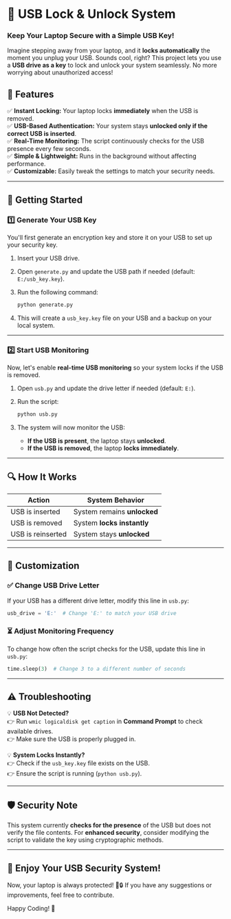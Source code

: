# 🔑 USB Lock & Unlock System

### Keep Your Laptop Secure with a Simple USB Key!

Imagine stepping away from your laptop, and it **locks automatically** the moment you unplug your USB. Sounds cool, right? This project lets you use a **USB drive as a key** to lock and unlock your system seamlessly. No more worrying about unauthorized access!

## 🚀 Features

✅ **Instant Locking:** Your laptop locks **immediately** when the USB is removed.  
✅ **USB-Based Authentication:** Your system stays **unlocked only if the correct USB is inserted**.  
✅ **Real-Time Monitoring:** The script continuously checks for the USB presence every few seconds.  
✅ **Simple & Lightweight:** Runs in the background without affecting performance.  
✅ **Customizable:** Easily tweak the settings to match your security needs.  

---

## 💪 Getting Started

### 1️⃣ Generate Your USB Key

You'll first generate an encryption key and store it on your USB to set up your security key.

1. Insert your USB drive.
2. Open `generate.py` and update the USB path if needed (default: `E:/usb_key.key`).
3. Run the following command:

   ```bash
   python generate.py
   ```

4. This will create a `usb_key.key` file on your USB and a backup on your local system.

---

### 2️⃣ Start USB Monitoring

Now, let's enable **real-time USB monitoring** so your system locks if the USB is removed.

1. Open `usb.py` and update the drive letter if needed (default: `E:`).
2. Run the script:

   ```bash
   python usb.py
   ```

3. The system will now monitor the USB:
   - **If the USB is present**, the laptop stays **unlocked**.
   - **If the USB is removed**, the laptop **locks immediately**.

---

## 🔍 How It Works

| Action | System Behavior |
|--------|---------------|
| USB is inserted | System remains **unlocked** |
| USB is removed | System **locks instantly** |
| USB is reinserted | System stays **unlocked** |

---

## 🔧 Customization

### ✅ Change USB Drive Letter
If your USB has a different drive letter, modify this line in `usb.py`:

```python
usb_drive = 'E:'  # Change 'E:' to match your USB drive
```

### ⏳ Adjust Monitoring Frequency
To change how often the script checks for the USB, update this line in `usb.py`:

```python
time.sleep(3)  # Change 3 to a different number of seconds
```

---

## ⚠️ Troubleshooting

💡 **USB Not Detected?**  
👉 Run `wmic logicaldisk get caption` in **Command Prompt** to check available drives.  
👉 Make sure the USB is properly plugged in.  

💡 **System Locks Instantly?**  
👉 Check if the `usb_key.key` file exists on the USB.  
👉 Ensure the script is running (`python usb.py`).  

---

## 🛡️ Security Note

This system currently **checks for the presence** of the USB but does not verify the file contents. For **enhanced security**, consider modifying the script to validate the key using cryptographic methods.

---

## 🎉 Enjoy Your USB Security System!

Now, your laptop is always protected! 🚀🔒 If you have any suggestions or improvements, feel free to contribute.

Happy Coding! 🌟

